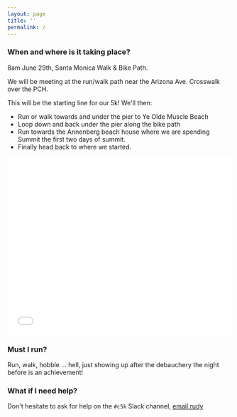 ```yaml
---
layout: page
title: ''
permalink: /
---
```


### When and where is it taking place?

8am June 29th, Santa Monica Walk & Bike Path.

We will be meeting at the run/walk path near the Arizona Ave. Crosswalk over the PCH.

This will be the starting line for our 5k! We'll then:

- Run or walk towards and under the pier to Ye Olde Muscle Beach
- Loop down and back under the pier along the bike path
- Run towards the Annenberg beach house where we are spending Summit the first two days of summit.
- Finally head back to where we started.

<iframe id="mapmyfitness_route"
src="//snippets.mapmycdn.com/routes/view/embedded/1056080783?width=600&height=400&&line_color=E60f0bdb&rgbhex=DB0B0E&distance_markers=0&unit_type=imperial&map_mode=ROADMAP&last_updated=2016-04-25T23:59:14-04:00"
height="400px" width="100%" frameborder="0"></iframe>

### Must I run?

Run, walk, hobble ... hell, just showing up after the debauchery the
night before is an achievement!

### What if I need help?

Don't hesitate to ask for help on the `#c5k` Slack channel,
[email rudy](mailto:rudy@carbonfive.com)

